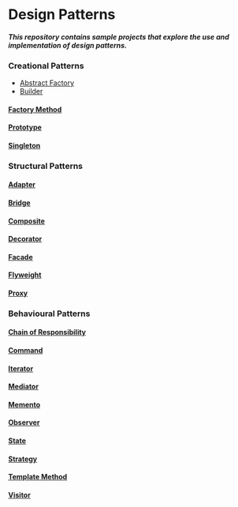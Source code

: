 # Design Patterns
#### *This repository contains sample projects that explore the use and implementation of design patterns.*

### Creational Patterns

- <a href="https://en.wikipedia.org/wiki/Abstract_factory_pattern">Abstract Factory</a>
- <a href="https://en.wikipedia.org/wiki/Builder_pattern">Builder</a>

#### [Factory Method](https://en.wikipedia.org/wiki/Factory_method_pattern)
#### [Prototype](https://en.wikipedia.org/wiki/Prototype_pattern)
#### [Singleton](https://en.wikipedia.org/wiki/Singleton_pattern)

### Structural Patterns

#### [Adapter](https://en.wikipedia.org/wiki/Adapter_pattern)
#### [Bridge](https://en.wikipedia.org/wiki/Bridge_pattern)
#### [Composite](https://en.wikipedia.org/wiki/Composite_pattern)
#### [Decorator](https://en.wikipedia.org/wiki/Decorator_pattern)
#### [Facade](https://en.wikipedia.org/wiki/Facade_pattern)
#### [Flyweight](https://en.wikipedia.org/wiki/Flyweight_pattern)
#### [Proxy](https://en.wikipedia.org/wiki/Proxy_pattern)

### Behavioural Patterns

#### [Chain of Responsibility](https://en.wikipedia.org/wiki/Chain-of-responsibility_pattern)
#### [Command](https://en.wikipedia.org/wiki/Command_pattern)
#### [Iterator](https://en.wikipedia.org/wiki/Iterator_pattern)
#### [Mediator](https://en.wikipedia.org/wiki/Mediator_pattern)
#### [Memento](https://en.wikipedia.org/wiki/Memento_pattern)
#### [Observer](https://en.wikipedia.org/wiki/Observer_pattern)
#### [State](https://en.wikipedia.org/wiki/State_pattern)
#### [Strategy](https://en.wikipedia.org/wiki/Strategy_pattern)
#### [Template Method](https://en.wikipedia.org/wiki/Template_method_pattern)
#### [Visitor](https://en.wikipedia.org/wiki/Visitor_pattern)
